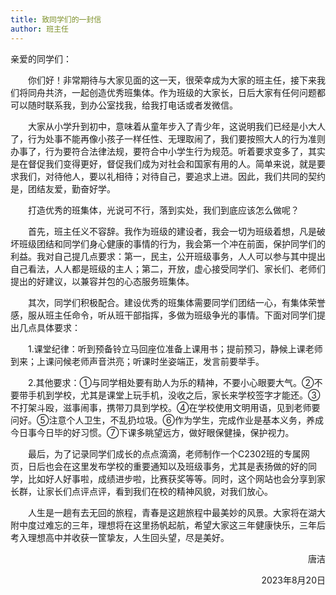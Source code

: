 ```yaml
---
title: 致同学们的一封信
author: 班主任
---
```


亲爱的同学们：

<div style="text-indent:2em;">
你们好！非常期待与大家见面的这一天，很荣幸成为大家的班主任，接下来我们将同舟共济，一起创造优秀班集体。作为班级的大家长，日后大家有任何问题都可以随时联系我，到办公室找我，给我打电话或者发微信。


大家从小学升到初中，意味着从童年步入了青少年，这说明我们已经是小大人了，行为处事不能再像小孩子一样任性、无理取闹了，我们要按照大人的行为准则办事了，行为要符合法律法规，要符合中小学生行为规范。听着要求变多了，其实是在督促我们变得更好，督促我们成为对社会和国家有用的人。简单来说，就是要求我们，对待他人，要以礼相待；对待自己，要追求上进。因此，我们共同的契约是，团结友爱，勤奋好学。

打造优秀的班集体，光说可不行，落到实处，我们到底应该怎么做呢？

首先，班主任义不容辞。我作为班级的建设者，我会一切为班级着想，凡是破坏班级团结和同学们身心健康的事情的行为，我会第一个冲在前面，保护同学们的利益。我对自己提几点要求：第一，民主，公开班级事务，人人可以参与其中提出自己看法，人人都是班级的主人；第二，开放，虚心接受同学们、家长们、老师们提出的好建议，以兼容并包的心态服务班集体。

其次，同学们积极配合。建设优秀的班集体需要同学们团结一心，有集体荣誉感，服从班主任命令，听从班干部指挥，多做为班级争光的事情。下面对同学们提出几点具体要求：

1.课堂纪律：听到预备铃立马回座位准备上课用书；提前预习，静候上课老师到来；上课问候老师声音洪亮；听课时坐姿端正，发言前要举手。

2.其他要求：①与同学相处要有助人为乐的精神，不要小心眼要大气。②不要带手机到学校，尤其是课堂上玩手机，没收之后，家长来学校签字才能还。③不打架斗殴，滋事闹事，携带刀具到学校。④在学校使用文明用语，见到老师要问好。⑤注意个人卫生，不乱扔垃圾。⑥作为学生，完成作业是基本义务，养成今日事今日毕的好习惯。⑦下课多眺望远方，做好眼保健操，保护视力。

最后，为了记录同学们成长的点点滴滴，老师制作一个C2302班的专属网页，日后也会在这里发布学校的重要通知以及班级事务，尤其是表扬做的好的同学，比如好人好事啦，成绩进步啦，比赛获奖等等。同时，这个网站也会分享到家长群，让家长们点评点评，看到我们在校的精神风貌，对我们放心。

人生是一趟有去无回的旅程，青春是这趟旅程中最美妙的风景。大家将在湖大附中度过难忘的三年，理想将在这里扬帆起航，希望大家这三年健康快乐，三年后考入理想高中并收获一筐挚友，人生回头望，尽是美好。

</div>

<p align="right">唐洁</p>
<p align="right">2023年8月20日</p>